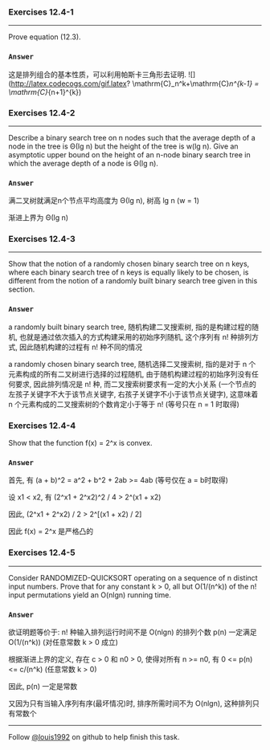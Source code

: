 ### Exercises 12.4-1
***
Prove equation (12.3).

### `Answer`
这是排列组合的基本性质，可以利用帕斯卡三角形去证明.
![](http://latex.codecogs.com/gif.latex? 
\\mathrm{C}_n^k+\\mathrm{C}_n^{k-1} = \\mathrm{C}_{n+1}^{k})


### Exercises 12.4-2
***
Describe a binary search tree on n nodes such that the average depth of a node in the tree is Θ(lg n) but the height of the tree is w(lg n). Give an asymptotic upper bound on the height of an n-node binary search tree in which the average depth of a node is Θ(lg n).

### `Answer`
满二叉树就满足n个节点平均高度为 Θ(lg n), 树高 lg n (w = 1)

渐进上界为 Θ(lg n)


### Exercises 12.4-3
***
Show that the notion of a randomly chosen binary search tree on n keys, where each binary search tree of n keys is equally likely to be chosen, is different from the notion of a randomly built binary search tree given in this section.

### `Answer`
a randomly built binary search tree, 随机构建二叉搜索树, 指的是构建过程的随机, 也就是通过依次插入的方式构建采用的初始序列随机, 这个序列有 n! 种排列方式, 因此随机构建的过程有 n! 种不同的情况

a randomly chosen binary search tree, 随机选择二叉搜索树, 指的是对于 n 个元素构成的所有二叉树进行选择的过程随机, 由于随机构建过程的初始序列没有任何要求, 因此排列情况是 n! 种, 而二叉搜索树要求有一定的大小关系 (一个节点的左孩子关键字不大于该节点关键字, 右孩子关键字不小于该节点关键字), 这意味着 n 个元素构成的二叉搜索树的个数肯定小于等于 n! (等号只在 n = 1 时取得)


### Exercises 12.4-4
Show that the function f(x) = 2^x is convex.
### `Answer`
首先, 有 (a + b)^2 = a^2 + b^2 + 2ab >= 4ab (等号仅在 a = b时取得)

设 x1 < x2, 有 (2^x1 + 2^x2)^2 / 4 > 2^(x1 + x2)

因此, (2^x1 + 2^x2) / 2 > 2^[(x1 + x2) / 2]

因此 f(x) = 2^x 是严格凸的


### Exercises 12.4-5
***
Consider RANDOMIZED-QUICKSORT operating on a sequence of n distinct input numbers. Prove that for any constant k > 0, all but O(1/(n^k)) of the n! input permutations yield an O(nlgn) running time.

### `Answer`
欲证明题等价于: n! 种输入排列运行时间不是 O(nlgn) 的排列个数 p(n) 一定满足 O(1/(n^k)) (对任意常数 k > 0 成立)

根据渐进上界的定义, 存在 c > 0 和 n0 > 0, 使得对所有 n >= n0, 有 0 <= p(n) <= c/(n^k) (任意常数 k > 0)

因此, p(n) 一定是常数

又因为只有当输入序列有序(最坏情况)时, 排序所需时间不为 O(nlgn), 这种排列只有常数个



***
Follow [@louis1992](https://github.com/gzc) on github to help finish this task.

